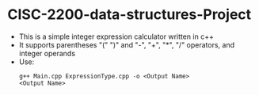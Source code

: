 # CISC-2200-data-structures-Project
* This is a simple integer expression calculator written in c++
* It supports parentheses "(" ")" and "-", "+", "*", "/" operators, and integer operands
* Use: 
    ```
    g++ Main.cpp ExpressionType.cpp -o <Output Name>
    <Output Name>
    ```

